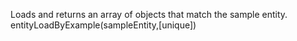 Loads and returns an array of objects that match the sample entity.
entityLoadByExample(sampleEntity,[unique])